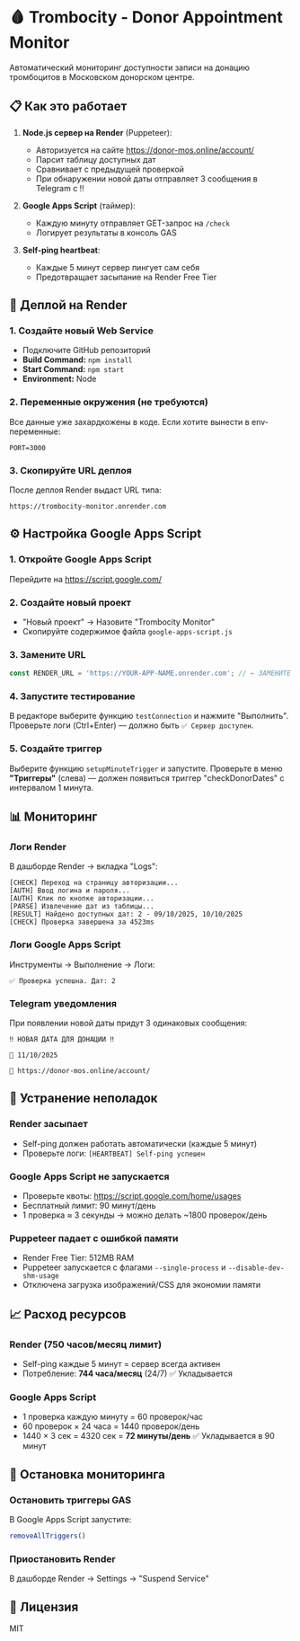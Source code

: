 # 🩸 Trombocity - Donor Appointment Monitor

Автоматический мониторинг доступности записи на донацию тромбоцитов в Московском донорском центре.

## 📋 Как это работает

1. **Node.js сервер на Render** (Puppeteer):
   - Авторизуется на сайте https://donor-mos.online/account/
   - Парсит таблицу доступных дат
   - Сравнивает с предыдущей проверкой
   - При обнаружении новой даты отправляет 3 сообщения в Telegram с ‼️

2. **Google Apps Script** (таймер):
   - Каждую минуту отправляет GET-запрос на `/check`
   - Логирует результаты в консоль GAS

3. **Self-ping heartbeat**:
   - Каждые 5 минут сервер пингует сам себя
   - Предотвращает засыпание на Render Free Tier

## 🚀 Деплой на Render

### 1. Создайте новый Web Service

- Подключите GitHub репозиторий
- **Build Command:** `npm install`
- **Start Command:** `npm start`
- **Environment:** Node

### 2. Переменные окружения (не требуются)

Все данные уже захардкожены в коде. Если хотите вынести в env-переменные:

```
PORT=3000
```

### 3. Скопируйте URL деплоя

После деплоя Render выдаст URL типа:
```
https://trombocity-monitor.onrender.com
```

## ⚙️ Настройка Google Apps Script

### 1. Откройте Google Apps Script

Перейдите на https://script.google.com/

### 2. Создайте новый проект

- "Новый проект" → Назовите "Trombocity Monitor"
- Скопируйте содержимое файла `google-apps-script.js`

### 3. Замените URL

```javascript
const RENDER_URL = 'https://YOUR-APP-NAME.onrender.com'; // ← ЗАМЕНИТЕ
```

### 4. Запустите тестирование

В редакторе выберите функцию `testConnection` и нажмите "Выполнить".
Проверьте логи (Ctrl+Enter) — должно быть `✅ Сервер доступен`.

### 5. Создайте триггер

Выберите функцию `setupMinuteTrigger` и запустите.
Проверьте в меню **"Триггеры"** (слева) — должен появиться триггер "checkDonorDates" с интервалом 1 минута.

## 📊 Мониторинг

### Логи Render

В дашборде Render → вкладка "Logs":

```
[CHECK] Переход на страницу авторизации...
[AUTH] Ввод логина и пароля...
[AUTH] Клик по кнопке авторизации...
[PARSE] Извлечение дат из таблицы...
[RESULT] Найдено доступных дат: 2 - 09/10/2025, 10/10/2025
[CHECK] Проверка завершена за 4523ms
```

### Логи Google Apps Script

Инструменты → Выполнение → Логи:

```
✅ Проверка успешна. Дат: 2
```

### Telegram уведомления

При появлении новой даты придут 3 одинаковых сообщения:

```
‼️ НОВАЯ ДАТА ДЛЯ ДОНАЦИИ ‼️

📅 11/10/2025

🔗 https://donor-mos.online/account/
```

## 🔧 Устранение неполадок

### Render засыпает

- Self-ping должен работать автоматически (каждые 5 минут)
- Проверьте логи: `[HEARTBEAT] Self-ping успешен`

### Google Apps Script не запускается

- Проверьте квоты: https://script.google.com/home/usages
- Бесплатный лимит: 90 минут/день
- 1 проверка ≈ 3 секунды → можно делать ~1800 проверок/день

### Puppeteer падает с ошибкой памяти

- Render Free Tier: 512MB RAM
- Puppeteer запускается с флагами `--single-process` и `--disable-dev-shm-usage`
- Отключена загрузка изображений/CSS для экономии памяти

## 📈 Расход ресурсов

### Render (750 часов/месяц лимит)

- Self-ping каждые 5 минут = сервер всегда активен
- Потребление: **744 часа/месяц** (24/7) ✅ Укладывается

### Google Apps Script

- 1 проверка каждую минуту = 60 проверок/час
- 60 проверок × 24 часа = 1440 проверок/день
- 1440 × 3 сек = 4320 сек = **72 минуты/день** ✅ Укладывается в 90 минут

## 🛑 Остановка мониторинга

### Остановить триггеры GAS

В Google Apps Script запустите:
```javascript
removeAllTriggers()
```

### Приостановить Render

В дашборде Render → Settings → "Suspend Service"

## 📝 Лицензия

MIT
